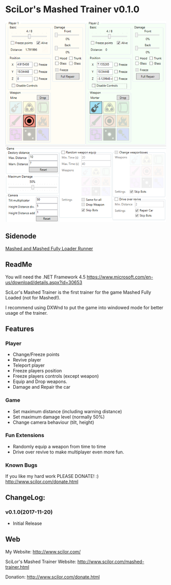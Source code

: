 # SciLor's Mashed Trainer v0.1.0

![Screenshot](https://raw.githubusercontent.com/SciLor/MashedTrainer/master/SciLorsMashedTrainerv0.0.1.Slice.png)

## Sidenode
[Mashed and Mashed Fully Loader Runner](https://github.com/SciLor/MashedRunner)

## ReadMe

You will need the .NET Framework 4.5
https://www.microsoft.com/en-us/download/details.aspx?id=30653

SciLor's Mashed Trainer is the first trainer for the game Mashed Fully Loaded (not for Mashed!).

I recommend using DXWnd to put the game into windowed mode for better usage of the trainer.

## Features
### Player
- Change/Freeze points
- Revive player
- Teleport player
- Freeze players position
- Freeze players controls (except weapon)
- Equip and Drop weapons.
- Damage and Repair the car

### Game
- Set maximum distance (including warning distance)
- Set maximum damage level (normally 50%)
- Change camera behaviour (tilt, height)

### Fun Extensions
- Randomly equip a weapon from time to time
- Drive over revive to make multiplayer even more fun.

### Known Bugs

If you like my hard work PLEASE DONATE! :)
http://www.scilor.com/donate.html

## ChangeLog:

### v0.1.0(2017-11-20)
- Initial Release

## Web
My Website: http://www.scilor.com/

SciLor's Mashed Trainer Website: http://www.scilor.com/mashed-trainer.html

Donation: http://www.scilor.com/donate.html
